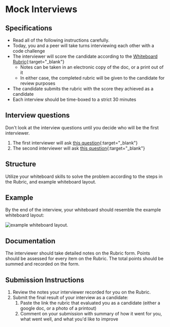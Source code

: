 # Mock Interviews

## Specifications

- Read all of the following instructions carefully.
- Today, you and a peer will take turns interviewing each other with a code challenge
- The interviewer will score the candidate according to the [Whiteboard Rubric](https://docs.google.com/spreadsheets/d/1scthkmARfzAFZrSYAp6LA2coOaoWUWbSzMbtIU4jcHw){:target="\_blank"}
  - Notes can be taken in an electronic copy of the doc, or a print out of it
  - In either case, the completed rubric will be given to the candidate for review purposes
- The candidate submits the rubric with the score they achieved as a candidate
- Each interview should be time-boxed to a strict 30 minutes

## Interview questions

Don't look at the interview questions until you decide who will be the first interviewer.

1. The first interviewer will ask [this question](interview-01.md){:target="\_blank"}
1. The second interviewer will ask [this question](interview-02.md){:target="\_blank"}

## Structure

Utilize your whiteboard skills to solve the problem according to the steps in the Rubric, and example whiteboard layout.

## Example

By the end of the interview, your whiteboard should resemble the example whiteboard layout:

![example whiteboard layout](../../assets/whiteboard-example.png).

## Documentation

The interviewer should take detailed notes on the Rubric form. Points should be assessed for every item on the Rubric. The total points should be summed and recorded on the form.

## Submission Instructions

1. Review the notes your interviewer recorded for you on the Rubric.
1. Submit the final result of your interview as a candidate:
   1. Paste the link the rubric that evaluated you as a candidate (either a google doc, or a photo of a printout)
   1. Comment on your submission with summary of how it went for you, what went well, and what you'd like to improve
